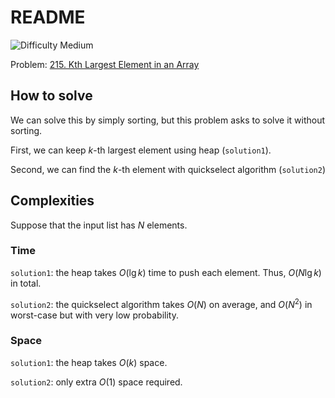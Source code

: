 # README

![Difficulty Medium](https://img.shields.io/badge/Difficulty-Medium-yellow)

Problem: [215. Kth Largest Element in an Array][problem]

[problem]: https://leetcode.com/problems/kth-largest-element-in-an-array/description/



## How to solve

We can solve this by simply sorting, but this problem asks to solve it without sorting.

First, we can keep $k$-th largest element using heap (`solution1`).

Second, we can find the $k$-th element with quickselect algorithm (`solution2`)



## Complexities

Suppose that the input list has $N$ elements.


### Time

`solution1`: the heap takes $O(\lg k)$ time to push each element.
Thus, $O(N \lg k)$ in total.

`solution2`: the quickselect algorithm takes $O(N)$ on average, and $O(N^2)$ in worst-case but with very low probability.



### Space

`solution1`: the heap takes $O(k)$ space.

`solution2`: only extra $O(1)$ space required.
